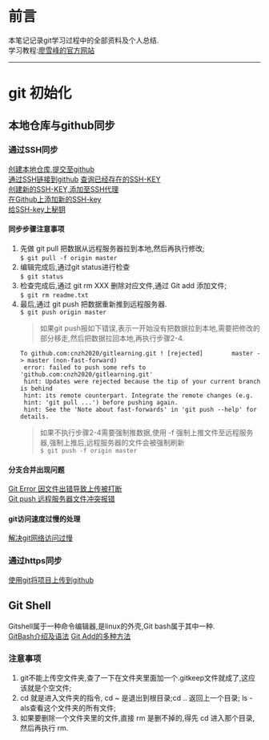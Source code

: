 # 前言
本笔记记录git学习过程中的全部资料及个人总结.  
学习教程:[廖雪峰的官方网站](https://www.liaoxuefeng.com/wiki/896043488029600)
- - - - 
  
# git 初始化
## 本地仓库与github同步
### 通过SSH同步
[创建本地仓库,提交至github](https://www.cnblogs.com/geeksongs/p/10606906.html)  
[通过SSH链接到github](https://docs.github.com/en/github/authenticating-to-github/connecting-to-github-with-ssh)
[查询已经存在的SSH-KEY](https://docs.github.com/en/github/authenticating-to-github/checking-for-existing-ssh-keys)  
[创建新的SSH-KEY,添加至SSH代理](https://docs.github.com/en/github/authenticating-to-github/generating-a-new-ssh-key-and-adding-it-to-the-ssh-agent)  
[在Github上添加新的SSH-key](https://docs.github.com/en/github/authenticating-to-github/adding-a-new-ssh-key-to-your-github-account)  
[给SSH-key上秘钥](https://docs.github.com/en/github/authenticating-to-github/working-with-ssh-key-passphrases)  
#### 同步步骤注意事项
1. 先做 git pull 把数据从远程服务器拉到本地,然后再执行修改;  
   `$ git pull -f origin master`
2. 编辑完成后,通过git status进行检查  
   `$ git status`
3. 检查完成后,通过 git rm XXX 删除对应文件,通过 Git add 添加文件;  
   `$ git rm readme.txt`
4. 最后,通过 git push 把数据重新推到远程服务器.  
   `$ git push origin master`
   > 如果git push报如下错误,表示一开始没有把数据拉到本地,需要把修改的部分移走,然后把数据拉回本地,再执行步骤2-4.
   ```
   To github.com:cnzh2020/gitlearning.git ! [rejected]        master -> master (non-fast-forward)  
    error: failed to push some refs to 'github.com:cnzh2020/gitlearning.git'
    hint: Updates were rejected because the tip of your current branch is behind
    hint: its remote counterpart. Integrate the remote changes (e.g.
    hint: 'git pull ...') before pushing again.
    hint: See the 'Note about fast-forwards' in 'git push --help' for details.
   ```
   > 如果不执行步骤2-4需要强制推数据,使用 -f 强制上推文件至远程服务器,强制上推后,远程服务器的文件会被强制刷新  
   `$ git push -f origin master`
#### 分支合并出现问题
[Git Error 因文件出错导致上传被打断](https://blog.csdn.net/shizhenweiszw/article/details/87486195)  
[Git push 远程服务器文件冲突报错](https://blog.csdn.net/weixin_43290229/article/details/86410263)
#### git访问速度过慢的处理
[解决git网络访问过慢](https://blog.csdn.net/zhaojieip/article/details/88702947)

### 通过https同步
[使用git将项目上传到github](https://www.cnblogs.com/cxk1995/p/5800196.html)
## Git Shell
Gitshell属于一种命令编辑器,是linux的外壳,Git bash属于其中一种.  
[GitBash介绍及语法](https://blog.csdn.net/goog_man/article/details/95044688)
[Git Add的多种方法](http://www.360doc.com/content/20/0918/19/1314937_936434911.shtml)

### 注意事项
1. git不能上传空文件夹,查了一下在文件夹里面加一个.gitkeep文件就成了,这应该就是个空文件;
2. cd 就是进入文件夹的指令, cd ~ 是退出到根目录;cd .. 返回上一个目录; ls -als查看这个文件夹的所有文件;
3. 如果要删除一个文件夹里的文件,直接 rm 是删不掉的,得先 cd 进入那个目录,然后再执行 rm.

